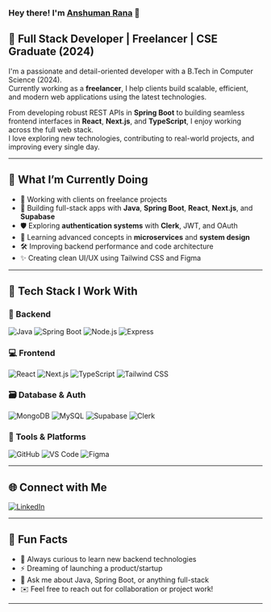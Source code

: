 ### Hey there! I'm [Anshuman Rana](https://github.com/AnshumanRana) 👋

## 🚀 Full Stack Developer | Freelancer | CSE Graduate (2024)

I'm a passionate and detail-oriented developer with a B.Tech in Computer Science (2024).  
Currently working as a **freelancer**, I help clients build scalable, efficient, and modern web applications using the latest technologies.

From developing robust REST APIs in **Spring Boot** to building seamless frontend interfaces in **React**, **Next.js**, and **TypeScript**, I enjoy working across the full web stack.  
I love exploring new technologies, contributing to real-world projects, and improving every single day.

---

## 🧠 What I’m Currently Doing

- 💼 Working with clients on freelance projects
- 🔧 Building full-stack apps with **Java**, **Spring Boot**, **React**, **Next.js**, and **Supabase**
- 🛡️ Exploring **authentication systems** with **Clerk**, JWT, and OAuth
- 📘 Learning advanced concepts in **microservices** and **system design**
- 🛠️ Improving backend performance and code architecture
- ✨ Creating clean UI/UX using Tailwind CSS and Figma

---

## 🧰 Tech Stack I Work With

### 🚀 Backend
![Java](https://img.shields.io/badge/Java-007396?style=for-the-badge&logo=java)
![Spring Boot](https://img.shields.io/badge/SpringBoot-6DB33F?style=for-the-badge&logo=spring-boot)
![Node.js](https://img.shields.io/badge/Node.js-339933?style=for-the-badge&logo=nodedotjs)
![Express](https://img.shields.io/badge/Express.js-000000?style=for-the-badge&logo=express)

### 💻 Frontend
![React](https://img.shields.io/badge/React-20232A?style=for-the-badge&logo=react)
![Next.js](https://img.shields.io/badge/Next.js-000?style=for-the-badge&logo=nextdotjs)
![TypeScript](https://img.shields.io/badge/TypeScript-007ACC?style=for-the-badge&logo=typescript)
![Tailwind CSS](https://img.shields.io/badge/TailwindCSS-38B2AC?style=for-the-badge&logo=tailwind-css)

### 🗃️ Database & Auth
![MongoDB](https://img.shields.io/badge/MongoDB-4EA94B?style=for-the-badge&logo=mongodb)
![MySQL](https://img.shields.io/badge/MySQL-005C84?style=for-the-badge&logo=mysql)
![Supabase](https://img.shields.io/badge/Supabase-3ECF8E?style=for-the-badge&logo=supabase)
![Clerk](https://img.shields.io/badge/Clerk-121212?style=for-the-badge&logo=clerk)

### 🧩 Tools & Platforms
![GitHub](https://img.shields.io/badge/GitHub-181717?style=for-the-badge&logo=github)
![VS Code](https://img.shields.io/badge/VSCode-007ACC?style=for-the-badge&logo=visual-studio-code)
![Figma](https://img.shields.io/badge/Figma-F24E1E?style=for-the-badge&logo=figma)

---


## 🌐 Connect with Me

[![LinkedIn](https://img.shields.io/badge/LinkedIn-blue?style=for-the-badge&logo=linkedin)]([https://www.linkedin.com/in/anshumanrana/](https://www.linkedin.com/in/anshuman-rana-9ab3631ab/))


---

## 📝 Fun Facts

- 🔎 Always curious to learn new backend technologies
- ⚡ Dreaming of launching a product/startup
- 💬 Ask me about Java, Spring Boot, or anything full-stack
- ✉️ Feel free to reach out for collaboration or project work!

---

